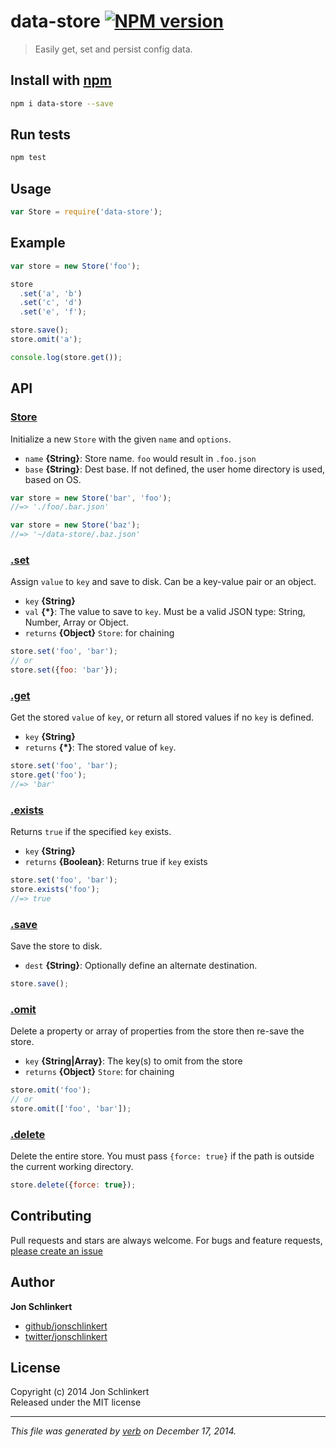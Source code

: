 # data-store [![NPM version](https://badge.fury.io/js/data-store.svg)](http://badge.fury.io/js/data-store)

> Easily get, set and persist config data.

## Install with [npm](npmjs.org)

```bash
npm i data-store --save
```

## Run tests

```bash
npm test
```

## Usage

```js
var Store = require('data-store');
```

## Example

```js
var store = new Store('foo');

store
  .set('a', 'b')
  .set('c', 'd')
  .set('e', 'f');

store.save();
store.omit('a');

console.log(store.get());
```

## API
### [Store](index.js#L34)

Initialize a new `Store` with the given `name` and `options`.

* `name` **{String}**: Store name. `foo` would result in `.foo.json`    
* `base` **{String}**: Dest base. If not defined, the user home directory is used, based on OS.    

```js
var store = new Store('bar', 'foo');
//=> './foo/.bar.json'

var store = new Store('baz');
//=> '~/data-store/.baz.json'
```

### [.set](index.js#L57)

Assign `value` to `key` and save to disk. Can be a key-value pair or an object.

* `key` **{String}**    
* `val` **{*}**: The value to save to `key`. Must be a valid JSON type: String, Number, Array or Object.    
* `returns` **{Object}** `Store`: for chaining  

```js
store.set('foo', 'bar');
// or
store.set({foo: 'bar'});
```

### [.get](index.js#L87)

Get the stored `value` of `key`, or return all stored values if no `key` is defined.

* `key` **{String}**    
* `returns` **{*}**: The stored value of `key`.  

```js
store.set('foo', 'bar');
store.get('foo');
//=> 'bar'
```

### [.exists](index.js#L108)

Returns `true` if the specified `key` exists.

* `key` **{String}**    
* `returns` **{Boolean}**: Returns true if `key` exists  

```js
store.set('foo', 'bar');
store.exists('foo');
//=> true
```

### [.save](index.js#L122)

Save the store to disk.

* `dest` **{String}**: Optionally define an alternate destination.    

```js
store.save();
```

### [.omit](index.js#L141)

Delete a property or array of properties from the store then re-save the store.

* `key` **{String|Array}**: The key(s) to omit from the store    
* `returns` **{Object}** `Store`: for chaining  

```js
store.omit('foo');
// or
store.omit(['foo', 'bar']);
```

### [.delete](index.js#L163)

Delete the entire store. You must pass `{force: true}` if the path is outside the current working directory.

```js
store.delete({force: true});
```


## Contributing
Pull requests and stars are always welcome. For bugs and feature requests, [please create an issue](https://github.com/jonschlinkert/data-store/issues)

## Author

**Jon Schlinkert**
 
+ [github/jonschlinkert](https://github.com/jonschlinkert)
+ [twitter/jonschlinkert](http://twitter.com/jonschlinkert) 

## License
Copyright (c) 2014 Jon Schlinkert  
Released under the MIT license

***

_This file was generated by [verb](https://github.com/assemble/verb) on December 17, 2014._